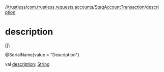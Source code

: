 //[trustless](../../../index.md)/[com.trustless.requests.accounts](../index.md)/[StaqAccountTransaction](index.md)/[description](description.md)

# description

[]\

@SerialName(value = &quot;Description&quot;)

val [description](description.md): [String](https://kotlinlang.org/api/latest/jvm/stdlib/kotlin/-string/index.html)
